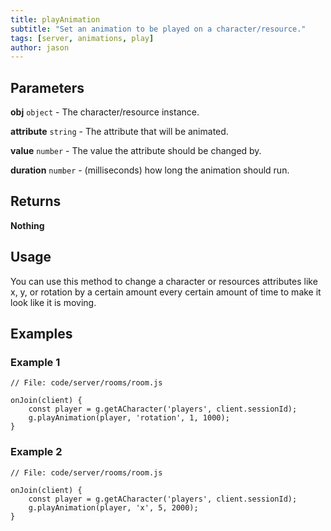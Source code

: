 ```yaml
---
title: playAnimation
subtitle: "Set an animation to be played on a character/resource."
tags: [server, animations, play]
author: jason
---
```


## Parameters

**obj** `object` - The character/resource instance.

**attribute** `string` - The attribute that will be animated.

**value** `number` - The value the attribute should be changed by.

**duration** `number` - (milliseconds) how long the animation should run.

## Returns

**Nothing**

## Usage

You can use this method to change a character or resources attributes like x, y, or rotation by a certain amount every certain amount of time to make it look like it is moving.

## Examples

### Example 1

```
// File: code/server/rooms/room.js
​
onJoin(client) {
	const player = g.getACharacter('players', client.sessionId);
	g.playAnimation(player, 'rotation', 1, 1000);
}
```

### Example 2

```
// File: code/server/rooms/room.js
​
onJoin(client) {
	const player = g.getACharacter('players', client.sessionId);
	g.playAnimation(player, 'x', 5, 2000);
}
```

